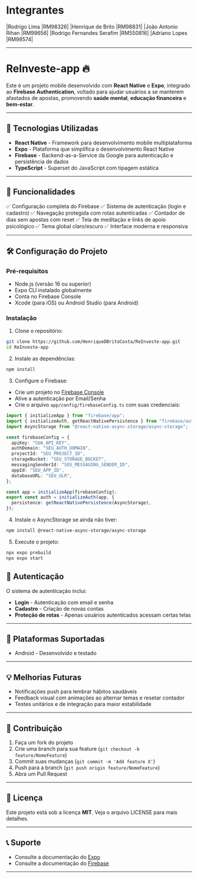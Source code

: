 # Integrantes

|Rodrigo Lima |RM98326|
|Henrique de Brito |RM98831|
|João Antonio Rihan |RM99656|
|Rodrigo Fernandes Serafim |RM550816|
|Adriano Lopes |RM98574|

---

# ReInveste-app 🔥

Este é um projeto mobile desenvolvido com **React Native** e **Expo**, integrado ao **Firebase Authentication**, voltado para ajudar usuários a se manterem afastados de apostas, promovendo **saúde mental**, **educação financeira** e **bem-estar**.

---

## 🚀 Tecnologias Utilizadas

* **React Native** - Framework para desenvolvimento mobile multiplataforma
* **Expo** - Plataforma que simplifica o desenvolvimento React Native
* **Firebase** - Backend-as-a-Service da Google para autenticação e persistência de dados
* **TypeScript** - Superset do JavaScript com tipagem estática

---

## 📱 Funcionalidades

✅ Configuração completa do Firebase
✅ Sistema de autenticação (login e cadastro)
✅ Navegação protegida com rotas autenticadas
✅ Contador de dias sem apostas com reset
✅ Tela de meditação e links de apoio psicológico
✅ Tema global claro/escuro
✅ Interface moderna e responsiva

---

## 🛠️ Configuração do Projeto

### Pré-requisitos

* Node.js (versão 16 ou superior)
* Expo CLI instalado globalmente
* Conta no Firebase Console
* Xcode (para iOS) ou Android Studio (para Android)

### Instalação

1. Clone o repositório:

```bash
git clone https://github.com/HenriqueDBritoCosta/ReInveste-app.git 
cd ReInveste-app
```

2. Instale as dependências:

```bash
npm install
```

3. Configure o Firebase:

* Crie um projeto no [Firebase Console](https://console.firebase.google.com/)
* Ative a autenticação por Email/Senha
* Crie o arquivo `app/config/firebaseConfig.ts` com suas credenciais:

```ts
import { initializeApp } from "firebase/app";
import { initializeAuth, getReactNativePersistence } from "firebase/auth";
import AsyncStorage from "@react-native-async-storage/async-storage";

const firebaseConfig = {
  apiKey: "SUA_API_KEY",
  authDomain: "SEU_AUTH_DOMAIN",
  projectId: "SEU_PROJECT_ID",
  storageBucket: "SEU_STORAGE_BUCKET",
  messagingSenderId: "SEU_MESSAGING_SENDER_ID",
  appId: "SEU_APP_ID",
  databaseURL: "SEU_ULR",
};

const app = initializeApp(firebaseConfig);
export const auth = initializeAuth(app, {
  persistence: getReactNativePersistence(AsyncStorage),
});
```

4. Instale o AsyncStorage se ainda não tiver:

```bash
npm install @react-native-async-storage/async-storage
```

5. Execute o projeto:

```bash
npx expo prebuild
npx expo start

```


## 🔐 Autenticação

O sistema de autenticação inclui:

* **Login** - Autenticação com email e senha
* **Cadastro** - Criação de novas contas
* **Proteção de rotas** - Apenas usuários autenticados acessam certas telas

---

## 📱 Plataformas Suportadas

* Android - Desenvolvido e testado

---

## 💡 Melhorias Futuras

* Notificações push para lembrar hábitos saudáveis
* Feedback visual com animações ao alternar temas e resetar contador
* Testes unitários e de integração para maior estabilidade

---

## 🤝 Contribuição

1. Faça um fork do projeto
2. Crie uma branch para sua feature (`git checkout -b feature/NomeFeature`)
3. Commit suas mudanças (`git commit -m 'Add feature X'`)
4. Push para a branch (`git push origin feature/NomeFeature`)
5. Abra um Pull Request

---

## 📄 Licença

Este projeto está sob a licença **MIT**. Veja o arquivo LICENSE para mais detalhes.

---

## 📞 Suporte

* Consulte a documentação do [Expo](https://docs.expo.dev/)
* Consulte a documentação do [Firebase](https://firebase.google.com/docs)

---
